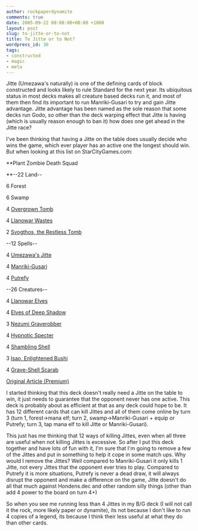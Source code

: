 ```yaml
---
author: rockpaperdynamite
comments: true
date: 2005-09-22 00:08:00+00:00 +1000
layout: post
slug: to-jitte-or-to-not
title: To Jitte or to Not?
wordpress_id: 36
tags:
- constructed
- magic 
- meta
---
```


Jitte (Umezawa's naturally) is one of the defining cards of block constructed and looks likely to rule Standard for the next year. Its ubiquitous status in most decks makes all creature based decks run it, and most of them then find its important to run Manriki-Gusari to try and gain Jitte advantage. Jitte advantage has been named as the sole reason that some decks run Godo, so other than the deck warping effect that Jitte is having (which is usually reason enough to ban it) how does one get ahead in the Jitte race?  

I've been thinking that having a Jitte on the table does usually decide who wins the game, which ever player has an active one the longest should win. But when looking at this list on StarCityGames.com:




**Plant Zombie Death Squad  

**--22 Land--  

6 Forest  

6 Swamp  

4 [Overgrown Tomb](http://sales.starcitygames.com/cardsearch.php?singlesearch=Overgrown%20Tomb)  

4 [Llanowar Wastes](http://sales.starcitygames.com/cardsearch.php?singlesearch=Llanowar%20Wastes)  

2 [Svogthos, the Restless Tomb](http://sales.starcitygames.com/cardsearch.php?singlesearch=Svogthos,%20the%20Restless%20Tomb)




--12 Spells--  

4 [Umezawa's Jitte](http://sales.starcitygames.com/cardsearch.php?singlesearch=Umezawa%27s%20Jitte)  

4 [Manriki-Gusari](http://sales.starcitygames.com/cardsearch.php?singlesearch=Manriki-Gusari)  

4 [Putrefy](http://sales.starcitygames.com/cardsearch.php?singlesearch=Putrefy)




--26 Creatures--  

4 [Llanowar Elves](http://sales.starcitygames.com/cardsearch.php?singlesearch=Llanowar%20Elves)  

4 [Elves of Deep Shadow](http://sales.starcitygames.com/cardsearch.php?singlesearch=Elves%20of%20Deep%20Shadow)  

3 [Nezumi Graverobber](http://sales.starcitygames.com/cardsearch.php?singlesearch=Nezumi%20Graverobber)  

4 [Hypnotic Specter](http://sales.starcitygames.com/cardsearch.php?singlesearch=Hypnotic%20Specter)  

4 [Shambling Shell](http://sales.starcitygames.com/cardsearch.php?singlesearch=Shambling%20Shell)  

3 [Isao, Enlightened Bushi](http://sales.starcitygames.com/cardsearch.php?singlesearch=Isao,%20Enlightened%20Bushi)  

4 [Grave-Shell Scarab](http://sales.starcitygames.com/cardsearch.php?singlesearch=Grave-Shell%20Scarab)




[Original Article (Premium)](http://www.starcitygames.com/php/news/article/10433.html)





I started thinking that this deck doesn't really need a Jitte on the table to win, it just needs to guarantee that the opponent never has one active. This deck is probably about as efficient at that as any deck could hope to be. It has 12 different cards that can kill Jittes and all of them come online by turn 3 (turn 1, forest->mana elf; turn 2, swamp->Manriki-Gusari + equip or Putrefy; turn 3, tap mana elf to kill Jitte or Manriki-Gusari).  

This just has me thinking that 12 ways of killing Jittes, even when all three are useful when not killing Jittes is excessive.  So after I put this deck together and have lots of fun with it, I'm sure that I'm going to remove a few of the Jittes and put in something to help it cope in some match ups.  Why would I remove the Jittes?  Well compared to Manriki-Gusari it only kills 1 Jitte, not every Jittes that the opponent ever tries to play.  Compared to Putrefy it is more situations, Putrefy is never a dead draw, it will always disrupt the opponent and make a difference on the game, Jitte doesn't do all that much against Hondens.dec and other random silly things (other than add 4 power to the board on turn 4+)  

So when you see me running less than 4 Jittes in my B/G deck (I will not call it the rock, more likely paper or dynamite), its not because I don't like to run 4 copies of a legend, its because I think their less useful at what they do than other cards.




